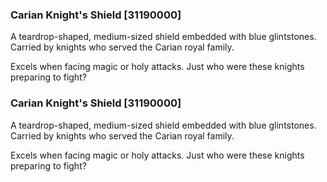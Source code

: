 ### Carian Knight's Shield [31190000]

A teardrop-shaped, medium-sized shield embedded with blue glintstones. Carried by knights who served the Carian royal family.

Excels when facing magic or holy attacks. Just who were these knights preparing to fight?### Carian Knight's Shield [31190000]

A teardrop-shaped, medium-sized shield embedded with blue glintstones. Carried by knights who served the Carian royal family.

Excels when facing magic or holy attacks. Just who were these knights preparing to fight?